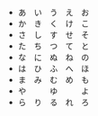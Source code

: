 * あ　い　う　え　お
* か　き　く　け　こ　
* さ　し　す　せ　そ
* た　ち　つ　て　と
* な　に　ぬ　ね　の　
* は　ひ　ふ　へ　ほ　
* ま　み　む　め　も
* や　　　ゆ　　　よ
* ら　り　る　れ　ろ